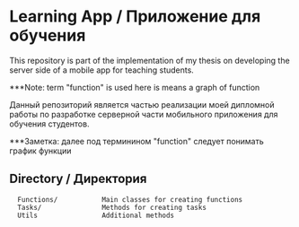 Learning App / Приложение для обучения
=============================

This repository is part of the implementation of my thesis on developing the server side of a mobile app for teaching students.

***Note: term "function" is used here is means a graph of function


Данный репозиторий является частью реализации моей дипломной работы по разработке серверной части мобильного приложения для обучения студентов.

***Заметка: далее под терминином "function" следует понимать график функции

Directory / Директория
------------

      Functions/           Main classes for creating functions
      Tasks/               Methods for creating tasks
      Utils                Additional methods


